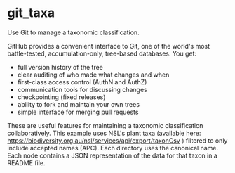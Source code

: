 # git_taxa
Use Git to manage a taxonomic classification.

GitHub provides a convenient interface to Git, one of the world's most battle-tested, accumulation-only, tree-based databases. You get:

- full version history of the tree
- clear auditing of who made what changes and when
- first-class access control (AuthN and AuthZ)
- communication tools for discussing changes
- checkpointing (fixed releases)
- ability to fork and maintain your own trees
- simple interface for merging pull requests

These are useful features for maintaining a taxonomic classification collaboratively. This example uses NSL's plant taxa (available here: https://biodiversity.org.au/nsl/services/api/export/taxonCsv ) filtered to only include accepted names (APC). Each directory uses the canonical name. Each node contains a JSON representation of the data for that taxon in a README file.

